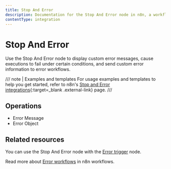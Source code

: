 ```yaml
---
title: Stop And Error
description: Documentation for the Stop And Error node in n8n, a workflow automation platform. Includes guidance on usage, and links to examples.
contentType: integration
---
```


# Stop And Error

Use the Stop And Error node to display custom error messages, cause executions to fail under certain conditions, and send custom error information to error workflows.

/// note | Examples and templates
For usage examples and templates to help you get started, refer to n8n's [Stop and Error integrations](https://n8n.io/integrations/stop-and-error/){:target=_blank .external-link} page.
///

## Operations

* Error Message
* Error Object

## Related resources

You can use the Stop And Error node with the [Error trigger](/integrations/builtin/core-nodes/n8n-nodes-base.errortrigger/) node.

Read more about [Error workflows](/flow-logic/error-handling/) in n8n workflows.


